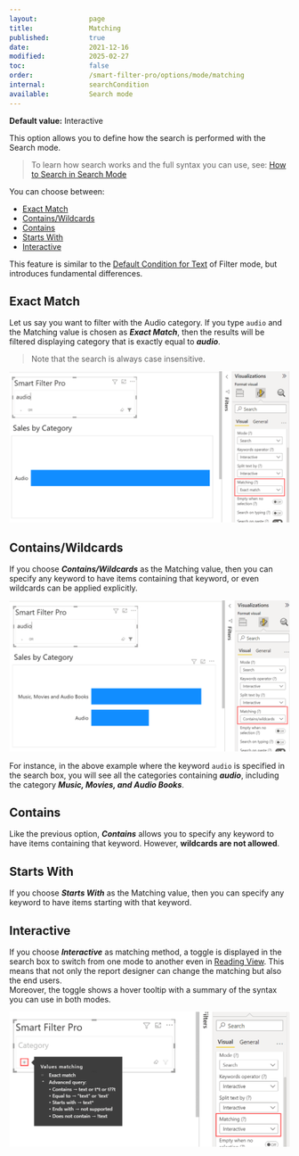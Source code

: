 ```yaml
---
layout:             page
title:              Matching
published:          true
date:               2021-12-16
modified:           2025-02-27
toc:                false
order:              /smart-filter-pro/options/mode/matching
internal:           searchCondition
available:          Search mode
---
```

**Default value:** Interactive

This option allows you to define how the search is performed with the Search mode.

> To learn how search works and the full syntax you can use, see: [How to Search in Search Mode](../../features/search.md#how-to-search)

You can choose between: 
- [Exact Match](#exact-match)
- [Contains/Wildcards](#containswildcards)
- [Contains](#contains)
- [Starts With](#starts-with)
- [Interactive](#interactive)

This feature is similar to the [Default Condition for Text](default-text-condition.md) of Filter mode, but introduces fundamental differences. 

## Exact Match

Let us say you want to filter with the Audio category. If you type `audio` and the Matching value is chosen as ***Exact Match***, then the results will be filtered displaying category that is exactly equal to ***audio***.

> Note that the search is always case insensitive.

<img src="images/matching-1.png" width="700">

## Contains/Wildcards

If you choose ***Contains/Wildcards*** as the Matching value, then you can specify any keyword to have items containing that keyword, or even wildcards can be applied explicitly.

<img src="images/matching-2.png" width="700">

For instance, in the above example where the keyword `audio` is specified in the search box, you will see all the categories containing ***audio***, including the category ***Music, Movies, and Audio Books***. 

## Contains

Like the previous option, ***Contains*** allows you to specify any keyword to have items containing that keyword. However, **wildcards are not allowed**.

## Starts With

If you choose ***Starts With*** as the Matching value, then you can specify any keyword to have items starting with that keyword.

## Interactive

If you choose ***Interactive*** as matching method, a toggle is displayed in the search box to switch from one mode to another even in [Reading View](../../../glossary.md#reading-and-editing-view). This means that not only the report designer can change the matching but also the end users.  
Moreover, the toggle shows a hover tooltip with a summary of the syntax you can use in both modes.

<img src="images/matching-3.png" width="600">
